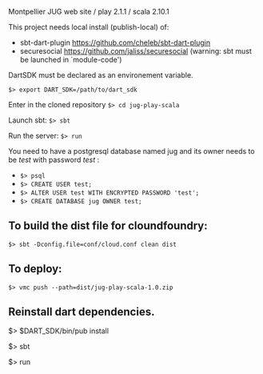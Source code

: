 Montpellier JUG web site / play 2.1.1 / scala 2.10.1

This project needs local install (publish-local) of:
  * sbt-dart-plugin https://github.com/cheleb/sbt-dart-plugin
  * securesocial https://github.com/jaliss/securesocial
(warning: sbt must be launched in `module-code')

DartSDK must be declared as an environement variable. 

`$> export DART_SDK=/path/to/dart_sdk`

Enter in the cloned repository `$> cd jug-play-scala`

Launch sbt: `$> sbt`

Run the server: `$> run`

You need to have a postgresql database named jug and its owner needs to be *test* with password *test* :

* `$> psql`
* `$> CREATE USER test;`
* `$> ALTER USER test WITH ENCRYPTED PASSWORD 'test';`
* `$> CREATE DATABASE jug OWNER test;`

## To build the dist file for cloundfoundry: 

`$> sbt -Dconfig.file=conf/cloud.conf clean dist`

## To deploy:

`$> vmc push --path=dist/jug-play-scala-1.0.zip`


## Reinstall dart dependencies.

$> $DART_SDK/bin/pub install 

$> sbt

$> run

